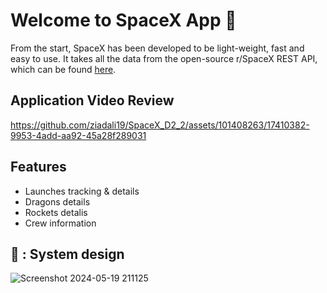 # Welcome to SpaceX App 🚀

From the start, SpaceX has been developed to be light-weight, fast and easy to use. It takes all the data from the open-source r/SpaceX REST API, which can be found [here](https://github.com/r-spacex/SpaceX-API).

## Application Video Review
https://github.com/ziadali19/SpaceX_D2_2/assets/101408263/17410382-9953-4add-aa92-45a28f289031


## Features
- Launches tracking & details
- Dragons details
- Rockets detalis
- Crew information

## 🔐 : System design
![Screenshot 2024-05-19 211125](https://github.com/ziadali19/SpaceX_D2_2/assets/75087008/31e0cd44-3e6f-4dc6-8365-3a84a79b0171)
